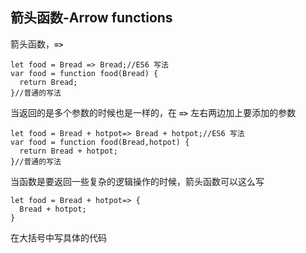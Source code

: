 ## 箭头函数-Arrow functions    
箭头函数，**`=>`**    
    
    let food = Bread => Bread;//ES6 写法    
	var food = function food(Bread) {
	  return Bread;
	}//普通的写法     
当返回的是多个参数的时候也是一样的，在 **`=>`** 左右两边加上要添加的参数    
    
    let food = Bread + hotpot=> Bread + hotpot;//ES6 写法    
	var food = function food(Bread,hotpot) {
	  return Bread + hotpot;
	}//普通的写法      
当函数是要返回一些复杂的逻辑操作的时候，箭头函数可以这么写    
    
    let food = Bread + hotpot=> {
	  Bread + hotpot;
	}        
在大括号中写具体的代码
  